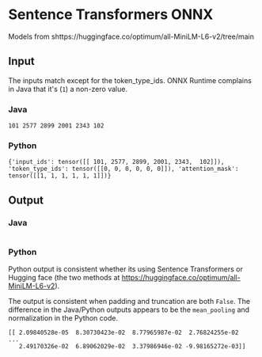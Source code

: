 # Sentence Transformers ONNX

Models from shttps://huggingface.co/optimum/all-MiniLM-L6-v2/tree/main

## Input

The inputs match except for the token_type_ids. ONNX Runtime complains in Java that it's (`1`) a non-zero value.

### Java

```
101 2577 2899 2001 2343 102
```

### Python

```
{'input_ids': tensor([[ 101, 2577, 2899, 2001, 2343,  102]]), 'token_type_ids': tensor([[0, 0, 0, 0, 0, 0]]), 'attention_mask': tensor([[1, 1, 1, 1, 1, 1]])}

```

## Output

### Java

```

```

### Python

Python output is consistent whether its using Sentence Transformers or Hugging face (the two methods at https://huggingface.co/optimum/all-MiniLM-L6-v2).

The output is consistent when padding and truncation are both `False`. The difference in the Java/Python outputs appears to be the `mean_pooling` and normalization in the Python code.

```
[[ 2.09840528e-05  8.30730423e-02  8.77965987e-02  2.76824255e-02
...
   2.49170326e-02  6.89062029e-02  3.37986946e-02 -9.98165272e-03]]
```